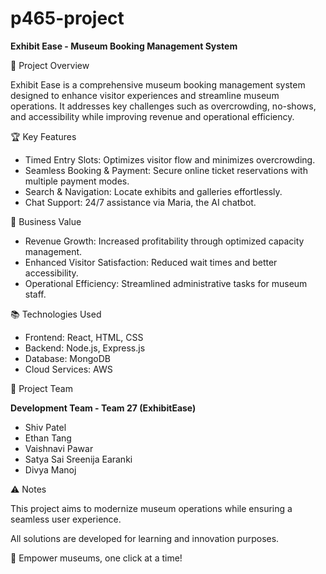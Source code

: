 # p465-project

**Exhibit Ease - Museum Booking Management System**

📌 Project Overview

Exhibit Ease is a comprehensive museum booking management system designed to enhance visitor experiences and streamline museum operations. It addresses key challenges such as overcrowding, no-shows, and accessibility while improving revenue and operational efficiency.

🏆 Key Features

- Timed Entry Slots: Optimizes visitor flow and minimizes overcrowding.
- Seamless Booking & Payment: Secure online ticket reservations with multiple payment modes.
- Search & Navigation: Locate exhibits and galleries effortlessly.
- Chat Support: 24/7 assistance via Maria, the AI chatbot.

🚀 Business Value

- Revenue Growth: Increased profitability through optimized capacity management.
- Enhanced Visitor Satisfaction: Reduced wait times and better accessibility.
- Operational Efficiency: Streamlined administrative tasks for museum staff.

📚 Technologies Used

- Frontend: React, HTML, CSS
- Backend: Node.js, Express.js
- Database: MongoDB
- Cloud Services: AWS

👥 Project Team

**Development Team - Team 27 (ExhibitEase)**

- Shiv Patel
- Ethan Tang
- Vaishnavi Pawar
- Satya Sai Sreenija Earanki
- Divya Manoj


⚠️ Notes

This project aims to modernize museum operations while ensuring a seamless user experience.

All solutions are developed for learning and innovation purposes.

🚀 Empower museums, one click at a time!

